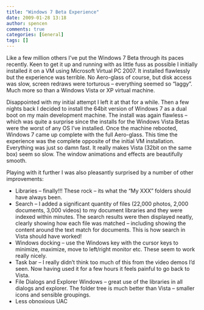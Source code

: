 ```yaml
---
title: "Windows 7 Beta Experience"
date: 2009-01-28 13:18
author: spencen
comments: true
categories: [General]
tags: []
---
```


Like a few million others I’ve put the Windows 7 Beta through its paces recently. Keen to get it up and running with as little fuss as possible I initially installed it on a VM using Microsoft Virtual PC 2007. It installed flawlessly but the experience was terrible. No Aero-glass of course, but disk access was slow, screen redraws were torturous – everything seemed so “laggy”. Much more so than a Windows Vista or XP virtual machine.
  

Disappointed with my initial attempt I left it at that for a while. Then a few nights back I decided to install the 64bit version of Windows 7 as a dual boot on my main development machine. The install was again flawless – which was quite a surprise since the installs for the Windows Vista Betas were the worst of any OS I’ve installed. Once the machine rebooted, Windows 7 came up complete with the full Aero-glass. This time the experience was the complete opposite of the initial VM installation. Everything was just so damn fast. It really makes Vista (32bit on the same box) seem so slow. The window animations and effects are beautifully smooth.
  

Playing with it further I was also pleasantly surprised by a number of other improvements:
  

*   Libraries – finally!!! These rock – its what the “My XXX” folders should have always been. 
*   Search – I added a significant quantity of files (22,000 photos, 2,000 documents, 3,000 videos) to my document libraries and they were indexed within minutes. The search results were then displayed neatly, clearly showing how each file was matched – including showing the content around the text match for documents. This is how search in Vista should have worked! 
*   Windows docking – use the Windows key with the cursor keys to minimize, maximize, move to left/right monitor etc. These seem to work really nicely. 
*   Task bar – I really didn’t think too much of this from the video demos I’d seen. Now having used it for a few hours it feels painful to go back to Vista. 
*   File Dialogs and Explorer Windows – great use of the libraries in all dialogs and explorer. The folder tree is much better than Vista – smaller icons and sensible groupings. 
*   Less obnoxious UAC 


